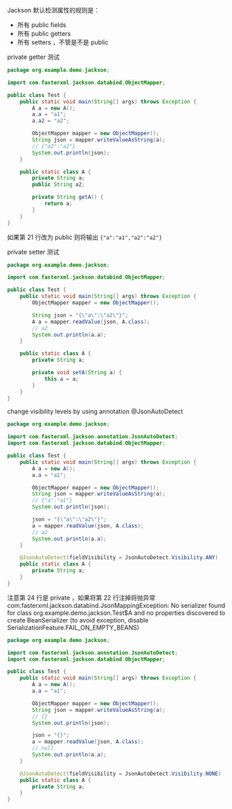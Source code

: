 Jackson 默认检测属性的规则是：
- 所有 public fields
- 所有 public getters
- 所有 setters ，不管是不是 public


private getter 测试
```java
package org.example.demo.jackson;

import com.fasterxml.jackson.databind.ObjectMapper;

public class Test {
    public static void main(String[] args) throws Exception {
        A a = new A();
        a.a = "a1";
        a.a2 = "a2";

        ObjectMapper mapper = new ObjectMapper();
        String json = mapper.writeValueAsString(a);
        // {"a2":"a2"}
        System.out.println(json);
    }

    public static class A {
        private String a;
        public String a2;

        private String getA() {
            return a;
        }
    }
}
```


如果第 21 行改为 public 则将输出 `{"a":"a1","a2":"a2"}`


private setter 测试
```java
package org.example.demo.jackson;

import com.fasterxml.jackson.databind.ObjectMapper;

public class Test {
    public static void main(String[] args) throws Exception {
        ObjectMapper mapper = new ObjectMapper();

        String json = "{\"a\":\"a2\"}";
        A a = mapper.readValue(json, A.class);
        // a2
        System.out.println(a.a);
    }

    public static class A {
        private String a;

        private void setA(String a) {
            this.a = a;
        }
    }
}
```


change visibility levels by using annotation @JsonAutoDetect
```java
package org.example.demo.jackson;

import com.fasterxml.jackson.annotation.JsonAutoDetect;
import com.fasterxml.jackson.databind.ObjectMapper;

public class Test {
    public static void main(String[] args) throws Exception {
        A a = new A();
        a.a = "a1";

        ObjectMapper mapper = new ObjectMapper();
        String json = mapper.writeValueAsString(a);
        // {"a":"a1"}
        System.out.println(json);

        json = "{\"a\":\"a2\"}";
        a = mapper.readValue(json, A.class);
        // a2
        System.out.println(a.a);
    }

    @JsonAutoDetect(fieldVisibility = JsonAutoDetect.Visibility.ANY)
    public static class A {
        private String a;
    }
}
```


注意第 24 行是 private ，如果将第 22 行注掉将抛异常 com.fasterxml.jackson.databind.JsonMappingException: No serializer found for class org.example.demo.jackson.Test$A and no properties discovered to create BeanSerializer (to avoid exception, disable SerializationFeature.FAIL_ON_EMPTY_BEANS)


```java
package org.example.demo.jackson;

import com.fasterxml.jackson.annotation.JsonAutoDetect;
import com.fasterxml.jackson.databind.ObjectMapper;

public class Test {
    public static void main(String[] args) throws Exception {
        A a = new A();
        a.a = "a1";

        ObjectMapper mapper = new ObjectMapper();
        String json = mapper.writeValueAsString(a);
        // {}
        System.out.println(json);

        json = "{}";
        a = mapper.readValue(json, A.class);
        // null
        System.out.println(a.a);
    }

    @JsonAutoDetect(fieldVisibility = JsonAutoDetect.Visibility.NONE)
    public static class A {
        private String a;
    }
}
```
